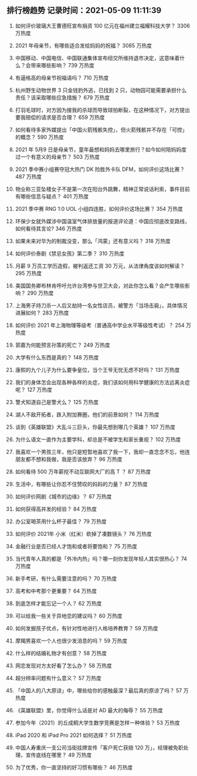 
## 排行榜趋势 记录时间：2021-05-09 11:11:39
  
  1. 如何评价玻璃大王曹德旺宣布捐资 100 亿元在福州建立福耀科技大学？ 3306 万热度
    
  2. 2021 年母亲节，有哪些适合发给妈妈的祝福？ 3085 万热度
    
  3. 中国移动、中国电信、中国联通集体宣布纽交所维持退市决定，这意味着什么？会带来哪些影响？ 739 万热度
    
  4. 有逼格高的母亲节祝福语吗？ 710 万热度
    
  5. 杭州野生动物世界 3 只金钱豹外逃，已找到 2 只，动物园可能需要承担什么责任？该采取哪些应急措施？ 679 万热度
    
  6. 打羽毛球时，对方因为接我的杀球而导致球拍断裂，在这种情况下，对方提出要我赔偿的请求是否合理？ 659 万热度
    
  7. 如何看待多家外媒提出「中国火箭残骸失控」，但火箭残骸并不存在「可控」的概念？ 590 万热度
    
  8. 2021 年 5月9 日是母亲节，童年最想和妈妈去哪里旅行？如今如何陪妈妈度过一个有意义的母亲节？ 503 万热度
    
  9. 2021 季中赛小组赛夺冠大热门 DK 险胜外卡队 DFM，如何评价这场比赛？ 487 万热度
    
  10. 物业称三亚坠楼女子不是第一次在阳台外跳舞，精神正常说话利索，事件目前有哪些信息与疑点？ 401 万热度
    
  11. 2021 季中赛 RNG 1:0 UOL 小组四连胜，如何评价这场比赛？ 354 万热度
    
  12. 环保少女就外媒涉中国温室气体排放量的报道评论道：中国应彻底改变路线，如何看待其言论? 346 万热度
    
  13. 如果未来对华为的制裁没变，那么「鸿蒙」还有意义吗？ 318 万热度
    
  14. 如何评价泰剧《禁忌女孩》第二季？ 310 万热度
    
  15. 月薪 9 万员工学历造假，被判返还工资 30 万元，从法律角度该如何解读？ 295 万热度
    
  16. 美国国务卿布林肯呼吁允许台湾参与世卫大会，对此你怎么看？会产生哪些影响？ 290 万热度
    
  17. 上海男子持刀杀一人后又劫持一名女性店员，被警方「当场击毙」，具体情况进展如何？ 283 万热度
    
  18. 如何评价 2021 年上海物理等级考（普通高中学业水平等级性考试）？ 254 万热度
    
  19. 郭嘉为何能预言孙策的死亡？ 249 万热度
    
  20. 大学有什么东西是真的？ 148 万热度
    
  21. 康熙的九个儿子为什么要争皇位，当个王爷无忧无虑不好吗？ 131 万热度
    
  22. 我们的身体怎会出现各种各样的炎症，我们该如何用科学健康的方法远离炎症呢？ 127 万热度
    
  23. 警犬知道自己是警犬么？ 125 万热度
    
  24. 湖人不敌开拓者，跌入附加赛圈，他们的前景如何？ 114 万热度
    
  25. 谈到《英雄联盟》大乱斗三巨头，你最先想到哪几个英雄？ 107 万热度
    
  26. 为什么语文一直作为主要学科，却总是不被学生和家长重视？ 102 万热度
    
  27. 我喜欢一个男孩三年，他只是短暂地喜欢了我一下，我却一直念念不忘，他连朋友都不想和我做，我是否该放弃？ 96 万热度
    
  28. 如何看待 500 万年薪挖不动互联网大厂的高 T ？ 87 万热度
    
  29. 生活中，有哪些让你忍不住赞叹的妈妈的力量？ 87 万热度
    
  30. 如何评价网剧《城市的边缘》？ 87 万热度
    
  31. 如何获得高并发的经验？ 84 万热度
    
  32. 办公室喝茶用什么杯子最佳？ 79 万热度
    
  33. 如何评价 2021年 小米（红米）砍掉了凑数镜头？ 76 万热度
    
  34. 金融行业是否已经人才饱和或者将要饱和？ 75 万热度
    
  35. 当代青年人真的都是「外冷内热」吗？哪一刻你发现年轻人其实很热心？ 74 万热度
    
  36. 新手考研，有什么需要注意的吗？ 70 万热度
    
  37. 高考和中考那个更重要？ 64 万热度
    
  38. 到底怎样才能忘记一个人？ 62 万热度
    
  39. 可以给我一些关于异地恋的建议吗？ 60 万热度
    
  40. 如何发掘孩子优点，有针对性地进行人格培养教育？ 59 万热度
    
  41. 摩羯男喜欢一个人也很少发消息的吗？ 59 万热度
    
  42. 什么样的结婚礼物才有创意？ 58 万热度
    
  43. 网恋发现对方太好看了怎么办？ 58 万热度
    
  44. 超分辨率问题有什么意义？ 57 万热度
    
  45. 「中国人的八大原谅」中，哪些给你的感触最深？最后真的原谅了吗？ 57 万热度
    
  46. 《英雄联盟》里，你觉得什么话是对 AD 最大的侮辱？ 55 万热度
    
  47. 参加今年（2021）的丘成桐大学生数学竞赛是怎样一种体验？ 53 万热度
    
  48. iPad 2020 和 iPad Pro 2021 如何选择？ 51 万热度
    
  49. 中国人寿重庆一支公司当街挂牌宣传「客户死亡获赔 120 万」，经理被免职处理，宣传底线在哪里？ 49 万热度
    
  50. 为了优秀，你一直坚持的好习惯有哪些？ 46 万热度
    